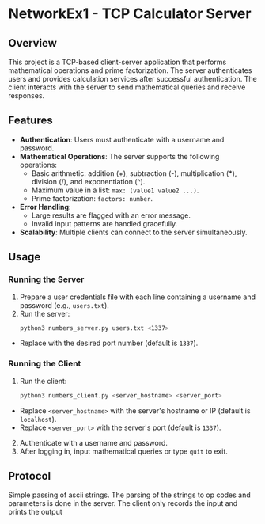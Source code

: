 # NetworkEx1 - TCP Calculator Server

## Overview

This project is a TCP-based client-server application that performs mathematical operations and prime factorization. The server authenticates users and provides calculation services after successful authentication. The client interacts with the server to send mathematical queries and receive responses.

## Features

- **Authentication**: Users must authenticate with a username and password.
- **Mathematical Operations**: The server supports the following operations:
  - Basic arithmetic: addition (+), subtraction (-), multiplication (*), division (/), and exponentiation (^).
  - Maximum value in a list: `max: (value1 value2 ...)`.
  - Prime factorization: `factors: number`.
- **Error Handling**:
  - Large results are flagged with an error message.
  - Invalid input patterns are handled gracefully.
- **Scalability**: Multiple clients can connect to the server simultaneously.

## Usage

### Running the Server

1. Prepare a user credentials file with each line containing a username and password (e.g., `users.txt`).
2. Run the server:
   ```bash
   python3 numbers_server.py users.txt <1337>
   
* Replace <port> with the desired port number (default is `1337`).

### Running the Client

1. Run the client:
   ```bash
   python3 numbers_client.py <server_hostname> <server_port>

* Replace `<server_hostname>` with the server's hostname or IP (default is `localhost`).
* Replace `<server_port>` with the server's port (default is `1337`).

2. Authenticate with a username and password.
3. After logging in, input mathematical queries or type `quit` to exit.

## Protocol

Simple passing of ascii strings.
The parsing of the strings to op codes and parameters is done in the server.
The client only records the input and prints the output